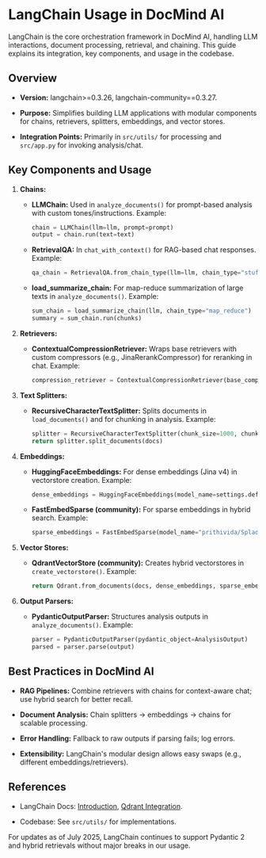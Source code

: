 # LangChain Usage in DocMind AI

LangChain is the core orchestration framework in DocMind AI, handling LLM interactions, document processing, retrieval, and chaining. This guide explains its integration, key components, and usage in the codebase.

## Overview

- **Version:** langchain>=0.3.26, langchain-community==0.3.27.

- **Purpose:** Simplifies building LLM applications with modular components for chains, retrievers, splitters, embeddings, and vector stores.

- **Integration Points:** Primarily in `src/utils/` for processing and `src/app.py` for invoking analysis/chat.

## Key Components and Usage

1. **Chains:**
   - **LLMChain:** Used in `analyze_documents()` for prompt-based analysis with custom tones/instructions.
     Example:

     ```python
     chain = LLMChain(llm=llm, prompt=prompt)
     output = chain.run(text=text)
     ```

   - **RetrievalQA:** In `chat_with_context()` for RAG-based chat responses.
     Example:

     ```python
     qa_chain = RetrievalQA.from_chain_type(llm=llm, chain_type="stuff", retriever=compression_retriever)
     ```

   - **load_summarize_chain:** For map-reduce summarization of large texts in `analyze_documents()`.
     Example:

     ```python
     sum_chain = load_summarize_chain(llm, chain_type="map_reduce")
     summary = sum_chain.run(chunks)
     ```

2. **Retrievers:**
   - **ContextualCompressionRetriever:** Wraps base retrievers with custom compressors (e.g., JinaRerankCompressor) for reranking in chat.
     Example:

     ```python
     compression_retriever = ContextualCompressionRetriever(base_compressor=compressor, base_retriever=vectorstore.as_retriever(search_type="hybrid", search_kwargs={"k": 10}))
     ```

3. **Text Splitters:**
   - **RecursiveCharacterTextSplitter:** Splits documents in `load_documents()` and for chunking in analysis.
     Example:

     ```python
     splitter = RecursiveCharacterTextSplitter(chunk_size=1000, chunk_overlap=200)
     return splitter.split_documents(docs)
     ```

4. **Embeddings:**
   - **HuggingFaceEmbeddings:** For dense embeddings (Jina v4) in vectorstore creation.
     Example:

     ```python
     dense_embeddings = HuggingFaceEmbeddings(model_name=settings.default_embedding_model, model_kwargs={"device_map": "auto"})
     ```

   - **FastEmbedSparse (community):** For sparse embeddings in hybrid search.
     Example:

     ```python
     sparse_embeddings = FastEmbedSparse(model_name="prithivida/Splade_PP_en_v1", providers=["CUDAExecutionProvider"] if device == 'cuda' else None)
     ```

5. **Vector Stores:**
   - **QdrantVectorStore (community):** Creates hybrid vectorstores in `create_vectorstore()`.
     Example:

     ```python
     return Qdrant.from_documents(docs, dense_embeddings, sparse_embedding=sparse_embeddings, client=client, collection_name="docmind", hybrid=True)
     ```

6. **Output Parsers:**
   - **PydanticOutputParser:** Structures analysis outputs in `analyze_documents()`.
     Example:

     ```python
     parser = PydanticOutputParser(pydantic_object=AnalysisOutput)
     parsed = parser.parse(output)
     ```

## Best Practices in DocMind AI

- **RAG Pipelines:** Combine retrievers with chains for context-aware chat; use hybrid search for better recall.

- **Document Analysis:** Chain splitters → embeddings → chains for scalable processing.

- **Error Handling:** Fallback to raw outputs if parsing fails; log errors.

- **Extensibility:** LangChain's modular design allows easy swaps (e.g., different embeddings/retrievers).

## References

- LangChain Docs: [Introduction](https://python.langchain.com/docs/get_started/introduction), [Qdrant Integration](https://python.langchain.com/docs/integrations/vectorstores/qdrant).

- Codebase: See `src/utils/` for implementations.

For updates as of July 2025, LangChain continues to support Pydantic 2 and hybrid retrievals without major breaks in our usage.
